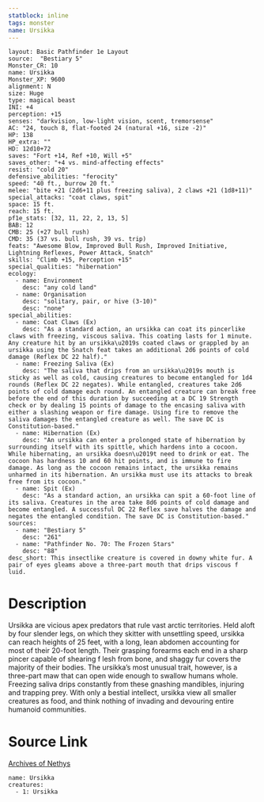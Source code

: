 ```yaml
---
statblock: inline
tags: monster
name: Ursikka
---
```

```statblock
layout: Basic Pathfinder 1e Layout
source:  "Bestiary 5"
Monster_CR: 10
name: Ursikka
Monster_XP: 9600
alignment: N
size: Huge
type: magical beast
INI: +4
perception: +15
senses: "darkvision, low-light vision, scent, tremorsense"
AC: "24, touch 8, flat-footed 24 (natural +16, size -2)"
HP: 138
HP_extra: ""
HD: 12d10+72
saves: "Fort +14, Ref +10, Will +5"
saves_other: "+4 vs. mind-affecting effects"
resist: "cold 20"
defensive_abilities: "ferocity"
speed: "40 ft., burrow 20 ft."
melee: "bite +21 (2d6+11 plus freezing saliva), 2 claws +21 (1d8+11)"
special_attacks: "coat claws, spit"
space: 15 ft.
reach: 15 ft.
pf1e_stats: [32, 11, 22, 2, 13, 5]
BAB: 12
CMB: 25 (+27 bull rush)
CMD: 35 (37 vs. bull rush, 39 vs. trip)
feats: "Awesome Blow, Improved Bull Rush, Improved Initiative, Lightning Reflexes, Power Attack, Snatch"
skills: "Climb +15, Perception +15"
special_qualities: "hibernation"
ecology:
  - name: Environment
    desc: "any cold land"
  - name: Organisation
    desc: "solitary, pair, or hive (3-10)"
    desc: "none"
special_abilities:
  - name: Coat Claws (Ex)
    desc: "As a standard action, an ursikka can coat its pincerlike claws with freezing, viscous saliva. This coating lasts for 1 minute. Any creature hit by an ursikka\u2019s coated claws or grappled by an ursikka using the Snatch feat takes an additional 2d6 points of cold damage (Reflex DC 22 half)."
  - name: Freezing Saliva (Ex)
    desc: "The saliva that drips from an ursikka\u2019s mouth is sticky as well as cold, causing creatures to become entangled for 1d4 rounds (Reflex DC 22 negates). While entangled, creatures take 2d6 points of cold damage each round. An entangled creature can break free before the end of this duration by succeeding at a DC 19 Strength check or by dealing 15 points of damage to the encasing saliva with either a slashing weapon or fire damage. Using fire to remove the saliva damages the entangled creature as well. The save DC is Constitution-based."
  - name: Hibernation (Ex)
    desc: "An ursikka can enter a prolonged state of hibernation by surrounding itself with its spittle, which hardens into a cocoon. While hibernating, an ursikka doesn\u2019t need to drink or eat. The cocoon has hardness 10 and 60 hit points, and is immune to fire damage. As long as the cocoon remains intact, the ursikka remains unharmed in its hibernation. An ursikka must use its attacks to break free from its cocoon."
  - name: Spit (Ex)
    desc: "As a standard action, an ursikka can spit a 60-foot line of its saliva. Creatures in the area take 8d6 points of cold damage and become entangled. A successful DC 22 Reflex save halves the damage and negates the entangled condition. The save DC is Constitution-based."
sources:
  - name: "Bestiary 5"
    desc: "261"
  - name: "Pathfinder No. 70: The Frozen Stars"
    desc: "88"
desc_short: This insectlike creature is covered in downy white fur. A pair of eyes gleams above a three-part mouth that drips viscous f luid.
```
# Description
Ursikka are vicious apex predators that rule vast arctic territories. Held aloft by four slender legs, on which they skitter with unsettling speed, ursikka can reach heights of 25 feet, with a long, lean abdomen accounting for most of their 20-foot length. Their grasping forearms each end in a sharp pincer capable of shearing f lesh from bone, and shaggy fur covers the majority of their bodies. The ursikka’s most unusual trait, however, is a three-part maw that can open wide enough to swallow humans whole. Freezing saliva drips constantly from these gnashing mandibles, injuring and trapping prey. With only a bestial intellect, ursikka view all smaller creatures as food, and think nothing of invading and devouring entire humanoid communities.
# Source Link
[Archives of Nethys](https://aonprd.com/MonsterDisplay.aspx?ItemName=Ursikka)
```encounter-table
name: Ursikka
creatures:
  - 1: Ursikka
```
